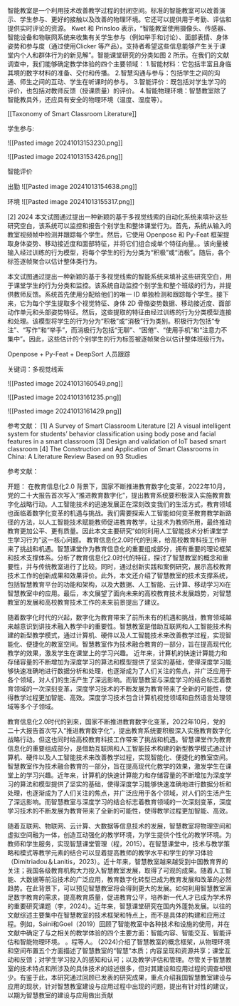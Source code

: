 智能教室是一个利用技术改善教学过程的封闭空间。标准的智能教室可以改善演示、学生参与、更好的接触以及改善的物理环境。它还可以提供用于考勤、评估和提供实时评论的资源。 Kwet 和 Prinsloo 表示，“智能教室使用摄像头、传感器、智能设备和物联网系统来收集有关学生参与（例如举手和讨论）、面部表情、身体姿势和参与度（通过使用Clicker 等产品）。支持者希望这些信息能够产生关于课堂内个人和群体行为的新见解”。智能课堂研究的分类如图 2 所示。在我们的文献调查中，我们能够确定教学体验的四个主要领域：
1.智能材料：它包括丰富且身临其境的数字材料的准备、交付和传播。
2.智慧沟通与参与：包括学生之间的沟通、师生之间的互动、学生在听课时的参与。
3.智能评价：既包括对学生学习的评价，也包括对教师反馈（授课质量）的评价。
4.智能物理环境：智慧教室除了智能教具外，还应具有安全的物理环境（温度、湿度等）。

[[Taxonomy of Smart Classroom Literature]]

学生参与:

![[Pasted image 20241013153230.png]]

![[Pasted image 20241013153426.png]]

智能评价

出勤
![[Pasted image 20241013154638.png]]

环境
![[Pasted image 20241013155317.png]]


[2] 2024
本文试图通过提出一种新颖的基于多视觉线索的自动化系统来填补这些研究空白，该系统可以监控和报告个别学生和整体课堂行为。首先，系统从输入的教室视频帧中检测并跟踪每个学生。然后，它使用 Openpose 和 Py-Feat 框架提取身体姿势、移动接近度和面部特征，并将它们组合成单个特征向量。。该向量被输入经过训练的行为模型，将每个学生的行为分类为“积极”或“消极”。随后，各个标签逐帧聚合以估计整体类行为。

本文试图通过提出一种新颖的基于多视觉线索的智能系统来填补这些研究空白，用于课堂学生的行为分类和监控。该系统自动监控个别学生和整个班级的行为，并提供教师反馈。系统首先使用分配给他们的唯一 ID 单独检测和跟踪每个学生。接下来，它为每个学生提取多个视觉特征、身体 2D 骨骼姿势数据、移动接近度、面部动作单元和头部姿势特征。然后，这些提取的特征由经过训练的行为分类模型连接和处理。该模型将学生的行为分为“积极”或“消极”行为类别。积极行为包括“专注”、“写作”和“举手”，而消极行为包括“无聊”、“困倦”、“使用手机”和“注意力不集中”。因此，这些估计的个别学生的行为标签被逐帧聚合以估计整体班级行为。

Openpose + Py-Feat + DeepSort 人员跟踪

关键词：多视觉线索

![[Pasted image 20241013160549.png]]


![[Pasted image 20241013161235.png]]

![[Pasted image 20241013161429.png]]

参考文献：
[1] A Survey of Smart Classroom Literature
[2] A visual intelligent system for students’ behavior classification using body pose and facial features in a smart classroom
[3] Design and validation of IoT based smart classroom
[4] The Construction and Application of Smart Classrooms in China: A Literature Review Based on 93 Studies

参考文献：


开题：
在教育信息化2.0 背景下，国家不断推进教育数字化变革，2022年10月，党的二十大报告首次写入“推进教育数字化”，提出教育系统要积极深入实施教育数字化战略行动。人工智能技术的迅速发展正在深刻改变我们的生活方式，教育领域也面临着数字化变革的机遇与挑战。我们需要探索人工智能如何变革教育教学新路径的方法，以人工智能技术赋能教师促进教育教学，让技术为教师所用，最终推动教育更加公平、更有质量。因此本文主要研究“如何利用人工智能技术分析课堂学生学习行为”这一核心问题。 
教育信息化2.0时代的到来，给高校教育科技工作带来了挑战和机遇。智慧课堂作为教育信息化的重要组成部分，拥有重要的理论框架和技术支撑体系。分析了教育信息化2.0时代的特征，探讨了智慧教室的概念和重要性，并与传统教室进行了比较。同时，通过创新实践和案例研究，展示高校教育技术工作的创新成果和效果评价。此外，本文还介绍了智慧教室的技术支撑系统，包括智慧教育平台的功能和架构，以及大数据、人工智能、云计算、移动学习Xi在智慧教室中的应用。最后，本文展望了面向未来的高校教育技术发展趋势，对智慧教室的发展和高校教育技术工作的未来前景提出了建议。

随着数字化时代的兴起，数字化为教育带来了前所未有的机遇和挑战，教育领域越来越意识到讲技术融入教学中的重要性。智慧教室是借助互联网和人工智能技术构建的新型教学模式，通过计算机、硬件以及人工智能技术来改善教学过程，实现智能化、便捷化的教室空间。智慧教室作为技术融合教育的一部分，旨在提高现代化教学的效果，激发学生在课堂上的学习兴趣。 
近年来，计算机的快速计算能力和存储容量的不断增加为深度学习的算法和模型提供了坚实的基础，使得深度学习能够快速准确地进行数据分析和处理，也逐渐成为了人们关注的焦点，并广泛应用于各个领域，对人们的生活产生了深远影响。而智慧教室与深度学习的结合标志着教育领域的一次深刻变革，深度学习技术的不断发展为教育带来了全新的可能性，使得教学过程更加智能、高效。深度学习技术包含计算机视觉领域和自然语言处理领域等多个子领域。

教育信息化2.0时代的到来，国家不断推进教育数字化变革，2022年10月，党的二十大报告首次写入“推进教育数字化”，提出教育系统要积极深入实施教育数字化战略行动。但这也同时给高校教育科技工作带来了挑战和机遇。智慧课堂作为教育信息化的重要组成部分，是借助互联网和人工智能技术构建的新型教学模式通过计算机、硬件以及人工智能技术来改善教学过程，实现智能化、便捷化的教室空间。智慧教室作为技术融合教育的一部分，旨在提高现代化教学的效果，激发学生在课堂上的学习兴趣。近年来，计算机的快速计算能力和存储容量的不断增加为深度学习的算法和模型提供了坚实的基础，使得深度学习能够快速准确地进行数据分析和处理，也逐渐成为了人们关注的焦点，并广泛应用于各个领域，对人们的生活产生了深远影响。而智慧教室与深度学习的结合标志着教育领域的一次深刻变革，深度学习技术的不断发展为教育带来了全新的可能性，使得教学过程更加智能、高效。



随着互联网、物联网、云计算、大数据等信息技术的发展，智慧教室将物理空间和虚拟空间融为一体，创造互动强化的教学环境，为学生提供个性化的教学环境。为教师和学生服务，实现智慧课堂管理（程，2015）。在智慧课堂中，技术与教学策略和模式等教学元素的结合可以显着提高教师的教学水平和学生的学习体验（Dimitriadou＆Lanitis，2023）。近十年来，智慧教室越来越受到中国教育界的关注；我国各级教育机构大力投入智慧教室发展，取得了可观的成果。随着人工智能、大数据等前沿技术的广泛应用，教育数字化转型已成为教育发展和改革的必然趋势。在此背景下，可以预见智慧教室将会得到更大的发展。如何利用智慧教室满足数字教育的需求，提高教育质量，促进教育公平，培养新一代人才已成为学术界的重要研究课题（李，2024）。近年来，智慧课堂研究在国内外蓬勃发展。以往的文献综述主要集中在智慧教室的技术框架和特点上，而不是具体的构建和应用过程。例如，Saini和Goel（2019）回顾了智能教室中各种技术和设施的使用，并在文献中确定了与之相关的教学体验的四个主要方面：智能内容、智能交互、智能评估和智能物理环境。 。程等人。 (2024)介绍了智慧教室的概念框架，从物理环境和空间布置五个方面描述了智慧教室的“智慧”本质；内容呈现和资源共享；课堂互动和反馈；对学生学习投入的感知和认可；以及教学评估和管理。尽管关于智慧教室的技术特点和所涉及的具体技术的综述很多，但对其建设和应用过程的调查却很少。有鉴于此，本研究通过回顾已发表的研究成果，重点介绍我国智慧教室建设与应用的现状，针对智慧教室建设与应用过程中出现的问题，提出有针对性的建议，以期为智慧教室的建设与应用做出贡献


